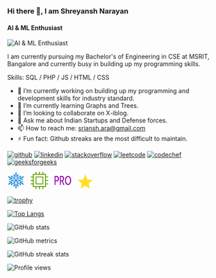 ### Hi there 👋, I am Shreyansh Narayan
####  AI & ML Enthusiast
![ AI & ML Enthusiast](https://www.analyticsinsight.net/wp-content/uploads/2020/07/Artificial-Intelligence-Trends.jpeg)

I am currently pursuing my Bachelor's of Engineering in CSE at MSRIT, Bangalore and currently busy in building up my programming skills.

Skills: SQL / PHP / JS / HTML / CSS

- 🔭 I’m currently working on building up my programming and development skills for industry standard. 
- 🌱 I’m currently learning Graphs and Trees. 
- 👯 I’m looking to collaborate on X-iblog. 
- 💬 Ask me about Indian Startups and  Defense forces. 
- 📫 How to reach me: sriansh.ara@gmail.com 
- ⚡ Fun fact: Github streaks are the most difficult to maintain. 


[<img src='https://cdn.jsdelivr.net/npm/simple-icons@3.0.1/icons/github.svg' alt='github' height='40'>](https://github.com/narayan95)  [<img src='https://cdn.jsdelivr.net/npm/simple-icons@3.0.1/icons/linkedin.svg' alt='linkedin' height='40'>](https://www.linkedin.com/in/shreyansh-narayan-878b09222//)  [<img src='https://cdn.jsdelivr.net/npm/simple-icons@3.0.1/icons/stackoverflow.svg' alt='stackoverflow' height='40'>](https://stackoverflow.com/users/19831802/shreyansh-narayan)  [<img src='https://cdn.jsdelivr.net/npm/simple-icons@3.0.1/icons/leetcode.svg' alt='leetcode' height='40'>](https://leetcode.com/shreyanshnarayan/)  [<img src='https://cdn.jsdelivr.net/npm/simple-icons@3.0.1/icons/codechef.svg' alt='codechef' height='40'>](https://www.codechef.com/users/rey95)  [<img src='https://cdn.jsdelivr.net/npm/simple-icons@3.0.1/icons/geeksforgeeks.svg' alt='geeksforgeeks' height='40'>](https://auth.geeksforgeeks.org/user/narayan95/practice)  

<a href='https://archiveprogram.github.com/'><img src='https://raw.githubusercontent.com/acervenky/animated-github-badges/master/assets/acbadge.gif' width='40' height='40'></a> <a href='https://docs.github.com/en/developers'><img src='https://raw.githubusercontent.com/acervenky/animated-github-badges/master/assets/devbadge.gif' width='40' height='40'></a> <a href='https://github.com/pricing'><img src='https://raw.githubusercontent.com/acervenky/animated-github-badges/master/assets/pro.gif' width='40' height='40'></a> <a href='https://stars.github.com/'><img src='https://raw.githubusercontent.com/acervenky/animated-github-badges/master/assets/starbadge.gif' width='35' height='35'></a> 

[![trophy](https://github-profile-trophy.vercel.app/?username=narayan95)](https://github.com/ryo-ma/github-profile-trophy)

[![Top Langs](https://github-readme-stats.vercel.app/api/top-langs/?username=narayan95)](https://github.com/anuraghazra/github-readme-stats)

![GitHub stats](https://github-readme-stats.vercel.app/api?username=narayan95&show_icons=true)  

![GitHub metrics](https://metrics.lecoq.io/narayan95)  

![GitHub streak stats](https://streak-stats.demolab.com/?user=narayan95)  

![Profile views](https://gpvc.arturio.dev/narayan95)  
